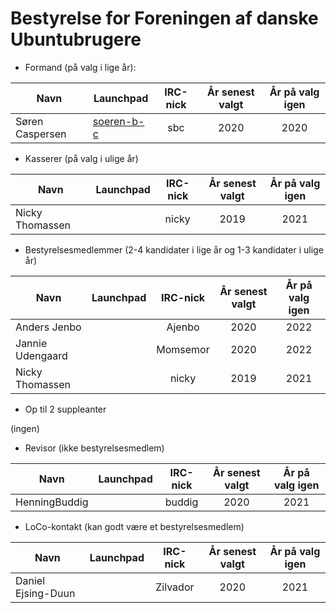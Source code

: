 
# Bestyrelse for Foreningen af danske Ubuntubrugere
 


 * Formand (på valg i lige år):
 
| Navn   |      Launchpad      |  IRC-nick | År senest valgt | År på valg igen |
|--------|---------------------|:---------:|:---------------:|:---------------:|
|Søren Caspersen | [soeren-b-c](https://launchpad.net/~soeren-b-c) | sbc | 2020 | 2020|

* Kasserer (på valg i ulige år)
 
| Navn   |      Launchpad      |  IRC-nick | År senest valgt | År på valg igen |
|--------|---------------------|:---------:|:---------------:|:---------------:|
|Nicky Thomassen | | nicky | 2019 | 2021|

 
 * Bestyrelsesmedlemmer (2-4 kandidater i lige år og 1-3 kandidater i ulige år) 
 
| Navn   |      Launchpad      |  IRC-nick | År senest valgt | År på valg igen |
|--------|---------------------|:---------:|:---------------:|:---------------:|
|Anders Jenbo| |Ajenbo|2020|2022|
| Jannie Udengaard | | Momsemor | 2020 | 2022|
|Nicky Thomassen | | nicky | 2019 | 2021|

 
 * Op til 2 suppleanter
 
 (ingen)
 * Revisor (ikke bestyrelsesmedlem)
 
| Navn   |      Launchpad      |  IRC-nick | År senest valgt | År på valg igen |
|--------|---------------------|:---------:|:---------------:|:---------------:|
|HenningBuddig | |  buddig | 2020 | 2021|
 * LoCo-kontakt (kan godt være et bestyrelsesmedlem)
 
| Navn   |      Launchpad      |  IRC-nick | År senest valgt | År på valg igen |
|--------|---------------------|:---------:|:---------------:|:---------------:|
|Daniel Ejsing-Duun| |Zilvador|2020|2021|
 
